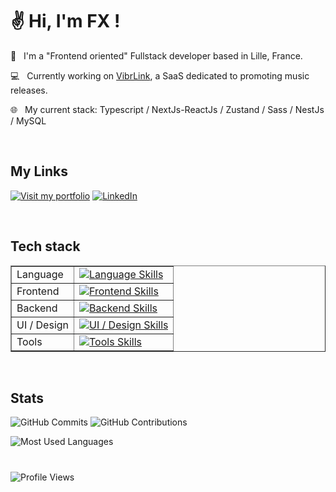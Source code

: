 ✌️ Hi, I'm FX !
========================================================================================================================================

🚀 &nbsp; I'm a "Frontend oriented" Fullstack developer based in Lille, France.

💻 &nbsp; Currently working on <a href="https://example.com](https://vibrlink-next-test.vercel.app/">VibrLink</a>, a SaaS dedicated to promoting music releases.

🌐 &nbsp; My current stack: Typescript / NextJs-ReactJs / Zustand / Sass / NestJs / MySQL

<br/>
<h2>My Links</h2>

[![Visit my portfolio](https://img.shields.io/badge/Visit%20my%20portfolio-%23009E49?style=for-the-badge&logo=google-chrome&logoColor=white)](https://www.fxsavary.com/)
[![LinkedIn](https://img.shields.io/badge/LinkedIn-%230A66C2?style=for-the-badge&logo=linkedin&logoColor=white)](https://www.linkedin.com/in/françois-xavier-savary-ab9665210/)

<br/>
<h2>Tech stack</h2>

<table border="1">
  <tbody>
    <tr>
      <td>Language</td>
      <td>
        <a href="https://skillicons.dev">
          <img src="https://skillicons.dev/icons?i=ts,js" alt="Language Skills">
        </a>
      </td>
    </tr>
    <tr>
      <td>Frontend</td>
      <td>
        <a href="https://skillicons.dev">
          <img src="https://skillicons.dev/icons?i=react,next,vue" alt="Frontend Skills">
        </a>
      </td>
    </tr>
    <tr>
      <td>Backend</td>
      <td>
        <a href="https://skillicons.dev">
          <img src="https://skillicons.dev/icons?i=nodejs,nestjs,express,mysql" alt="Backend Skills">
        </a>
      </td>
    </tr>
    <tr>
      <td>UI / Design</td>
      <td>
        <a href="https://skillicons.dev">
          <img src="https://skillicons.dev/icons?i=sass,figma,ps" alt="UI / Design Skills">
        </a>
      </td>
    </tr>
    <tr>
      <td>Tools</td>
      <td>
        <a href="https://skillicons.dev">
          <img src="https://skillicons.dev/icons?i=vercel,jest" alt="Tools Skills">
        </a>
      </td>
    </tr>
  </tbody> 
</table>

<br/>
<h2>Stats</h2>

![GitHub Commits](https://github-readme-stats.vercel.app/api?username=Efyx-07&show_icons=true&count_private=true&theme=dark)
![GitHub Contributions](https://github-readme-streak-stats.herokuapp.com/?user=Efyx-07&theme=dark&hide_border=true&date_format=M%20j%5B%2C%20Y%5D)

![Most Used Languages](https://github-readme-stats.vercel.app/api/top-langs/?username=Efyx-07&hide=html&langs_count=6&theme=dark)

<h1></h1>

![Profile Views](https://komarev.com/ghpvc/?username=Efyx-07&color=blue)





